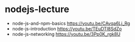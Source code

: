 # nodejs-lecture
- node-js-and-npm-basics https://youtu.be/CAvqa6Lj_Rg
- node-js-introduction https://youtu.be/TEuDTl8SdZo
- node-js-networking https://youtu.be/3Pp0K_rgk8U
